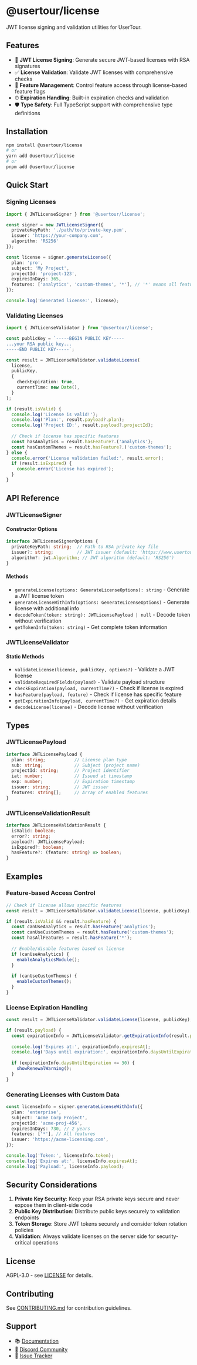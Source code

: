 # @usertour/license

JWT license signing and validation utilities for UserTour.

## Features

- 🔐 **JWT License Signing**: Generate secure JWT-based licenses with RSA signatures
- ✅ **License Validation**: Validate JWT licenses with comprehensive checks
- 🎯 **Feature Management**: Control feature access through license-based feature flags
- ⏰ **Expiration Handling**: Built-in expiration checks and validation
- 🛡️ **Type Safety**: Full TypeScript support with comprehensive type definitions

## Installation

```bash
npm install @usertour/license
# or
yarn add @usertour/license
# or
pnpm add @usertour/license
```

## Quick Start

### Signing Licenses

```typescript
import { JWTLicenseSigner } from '@usertour/license';

const signer = new JWTLicenseSigner({
  privateKeyPath: './path/to/private-key.pem',
  issuer: 'https://your-company.com',
  algorithm: 'RS256'
});

const license = signer.generateLicense({
  plan: 'pro',
  subject: 'My Project',
  projectId: 'project-123',
  expiresInDays: 365,
  features: ['analytics', 'custom-themes', '*'], // '*' means all features
});

console.log('Generated license:', license);
```

### Validating Licenses

```typescript
import { JWTLicenseValidator } from '@usertour/license';

const publicKey = `-----BEGIN PUBLIC KEY-----
...your RSA public key...
-----END PUBLIC KEY-----`;

const result = JWTLicenseValidator.validateLicense(
  license,
  publicKey,
  {
    checkExpiration: true,
    currentTime: new Date(),
  }
);

if (result.isValid) {
  console.log('License is valid!');
  console.log('Plan:', result.payload?.plan);
  console.log('Project ID:', result.payload?.projectId);
  
  // Check if license has specific features
  const hasAnalytics = result.hasFeature?.('analytics');
  const hasCustomThemes = result.hasFeature?.('custom-themes');
} else {
  console.error('License validation failed:', result.error);
  if (result.isExpired) {
    console.error('License has expired');
  }
}
```

## API Reference

### JWTLicenseSigner

#### Constructor Options

```typescript
interface JWTLicenseSignerOptions {
  privateKeyPath: string;  // Path to RSA private key file
  issuer?: string;         // JWT issuer (default: 'https://www.usertour.io')
  algorithm?: jwt.Algorithm; // JWT algorithm (default: 'RS256')
}
```

#### Methods

- `generateLicense(options: GenerateLicenseOptions): string` - Generate a JWT license token
- `generateLicenseWithInfo(options: GenerateLicenseOptions)` - Generate license with additional info
- `decodeToken(token: string): JWTLicensePayload | null` - Decode token without verification
- `getTokenInfo(token: string)` - Get complete token information

### JWTLicenseValidator

#### Static Methods

- `validateLicense(license, publicKey, options?)` - Validate a JWT license
- `validateRequiredFields(payload)` - Validate payload structure
- `checkExpiration(payload, currentTime?)` - Check if license is expired
- `hasFeature(payload, feature)` - Check if license has specific feature
- `getExpirationInfo(payload, currentTime?)` - Get expiration details
- `decodeLicense(license)` - Decode license without verification

## Types

### JWTLicensePayload

```typescript
interface JWTLicensePayload {
  plan: string;           // License plan type
  sub: string;            // Subject (project name)
  projectId: string;      // Project identifier
  iat: number;            // Issued at timestamp
  exp: number;            // Expiration timestamp
  issuer: string;         // JWT issuer
  features: string[];     // Array of enabled features
}
```

### JWTLicenseValidationResult

```typescript
interface JWTLicenseValidationResult {
  isValid: boolean;
  error?: string;
  payload?: JWTLicensePayload;
  isExpired?: boolean;
  hasFeature?: (feature: string) => boolean;
}
```

## Examples

### Feature-based Access Control

```typescript
// Check if license allows specific features
const result = JWTLicenseValidator.validateLicense(license, publicKey);

if (result.isValid && result.hasFeature) {
  const canUseAnalytics = result.hasFeature('analytics');
  const canUseCustomThemes = result.hasFeature('custom-themes');
  const hasAllFeatures = result.hasFeature('*');
  
  // Enable/disable features based on license
  if (canUseAnalytics) {
    enableAnalyticsModule();
  }
  
  if (canUseCustomThemes) {
    enableCustomThemes();
  }
}
```

### License Expiration Handling

```typescript
const result = JWTLicenseValidator.validateLicense(license, publicKey);

if (result.payload) {
  const expirationInfo = JWTLicenseValidator.getExpirationInfo(result.payload);
  
  console.log('Expires at:', expirationInfo.expiresAt);
  console.log('Days until expiration:', expirationInfo.daysUntilExpiration);
  
  if (expirationInfo.daysUntilExpiration <= 30) {
    showRenewalWarning();
  }
}
```

### Generating Licenses with Custom Data

```typescript
const licenseInfo = signer.generateLicenseWithInfo({
  plan: 'enterprise',
  subject: 'Acme Corp Project',
  projectId: 'acme-proj-456',
  expiresInDays: 730, // 2 years
  features: ['*'], // All features
  issuer: 'https://acme-licensing.com',
});

console.log('Token:', licenseInfo.token);
console.log('Expires at:', licenseInfo.expiresAt);
console.log('Payload:', licenseInfo.payload);
```

## Security Considerations

1. **Private Key Security**: Keep your RSA private keys secure and never expose them in client-side code
2. **Public Key Distribution**: Distribute public keys securely to validation endpoints
3. **Token Storage**: Store JWT tokens securely and consider token rotation policies
4. **Validation**: Always validate licenses on the server side for security-critical operations

## License

AGPL-3.0 - see [LICENSE](../../LICENSE) for details.

## Contributing

See [CONTRIBUTING.md](../../CONTRIBUTING.md) for contribution guidelines.

## Support

- 📚 [Documentation](https://docs.usertour.io)
- 💬 [Discord Community](https://discord.gg/WPVJPX8fJh)
- 🐛 [Issue Tracker](https://github.com/usertour/usertour/issues)
